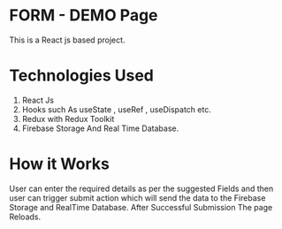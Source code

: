 # FORM - DEMO Page 
This is a React js based project.
# Technologies Used 
1. React Js 
2. Hooks such As useState , useRef , useDispatch etc.
3. Redux with Redux Toolkit
4. Firebase Storage And Real Time Database.

# How it Works 
User can enter the required details as per the suggested Fields and then user can trigger submit action which will send the data to the Firebase Storage and RealTime Database.
After Successful Submission The page Reloads.
